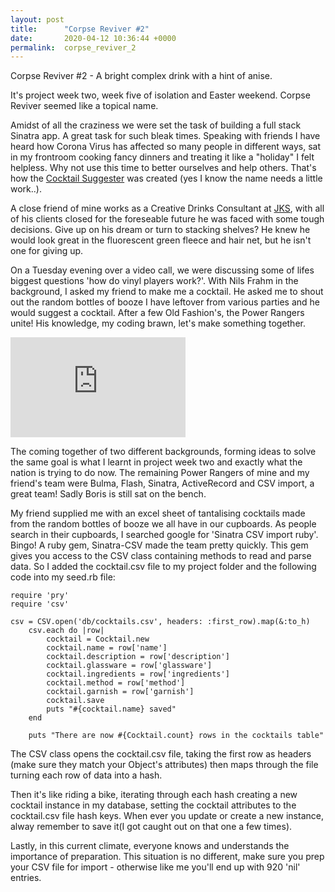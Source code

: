 ```yaml
---
layout: post
title:      "Corpse Reviver #2"
date:       2020-04-12 10:36:44 +0000
permalink:  corpse_reviver_2
---
```


Corpse Reviver #2 - A bright complex drink with a hint of anise.

It's project week two, week five of isolation and Easter weekend. Corpse Reviver seemed like a topical name. 

Amidst of all the craziness we were set the task of building a full stack Sinatra app. A great task for such bleak times. Speaking with friends I have heard how Corona Virus has affected so many people in different ways, sat in my frontroom cooking fancy dinners and treating it like a "holiday" I felt helpless. Why not use this time to better ourselves and help others. That's how the [Cocktail Suggester](https://github.com/RebeccaHA/cocktail-suggester.git) was created (yes I know the name needs a little work..).

A close friend of mine works as a Creative Drinks Consultant at [JKS](https://jksrestaurants.com/), with all of his clients closed for the foreseable future he was faced with some tough decisions. Give up on his dream or turn to stacking shelves? He knew he would look great in the fluorescent green fleece and hair net, but he isn't one for giving up. 

On a Tuesday evening over a video call, we were discussing some of lifes biggest questions 'how do vinyl players work?'. With Nils Frahm in the background, I asked my friend to make me a cocktail. He asked me to shout out the random bottles of booze I have leftover from various parties and he would suggest a cocktail. After a few Old Fashion's, the Power Rangers unite! His knowledge, my coding brawn, let's make something together.

<iframe src="https://giphy.com/embed/t6f2bNAjx7Bio" width="280" height="160" frameBorder="0" class="giphy-embed" allowFullScreen></iframe>

The coming together of two different backgrounds, forming ideas to solve the same goal is what I learnt in project week two and exactly what the nation is trying to do now. The remaining Power Rangers of mine and my friend's team were Bulma, Flash, Sinatra, ActiveRecord and CSV import, a great team! Sadly Boris is still sat on the bench.

My friend supplied me with an excel sheet of tantalising cocktails made from the random bottles of booze we all have in our cupboards. As people search in their cupboards, I searched google for 'Sinatra CSV import ruby'. Bingo! A ruby gem,  Sinatra-CSV made the team pretty quickly. This gem gives you access to the CSV class containing methods to read and parse data. So I added the cocktail.csv file to my project folder and the following code into my seed.rb file:

```
require 'pry'
require 'csv'

csv = CSV.open('db/cocktails.csv', headers: :first_row).map(&:to_h)
    csv.each do |row|
        cocktail = Cocktail.new
        cocktail.name = row['name']
        cocktail.description = row['description']
        cocktail.glassware = row['glassware']
        cocktail.ingredients = row['ingredients']
        cocktail.method = row['method']
        cocktail.garnish = row['garnish']
        cocktail.save
        puts "#{cocktail.name} saved"
    end
		
    puts "There are now #{Cocktail.count} rows in the cocktails table"
```

The CSV class opens the cocktail.csv file, taking the first row as headers (make sure they match your Object's attributes) then maps through the file turning each row of data into a hash. 

Then it's like riding a bike, iterating through each hash creating a new cocktail instance in my database, setting the cocktail attributes to the cocktail.csv file hash keys. When ever you update or create a new instance, alway remember to save it(I got caught out on that one a few times).

Lastly, in this current climate, everyone knows and understands the importance of preparation. This situation is no different, make sure you prep your CSV file for import - otherwise like me you'll end up with 920 'nil' entries. 
















